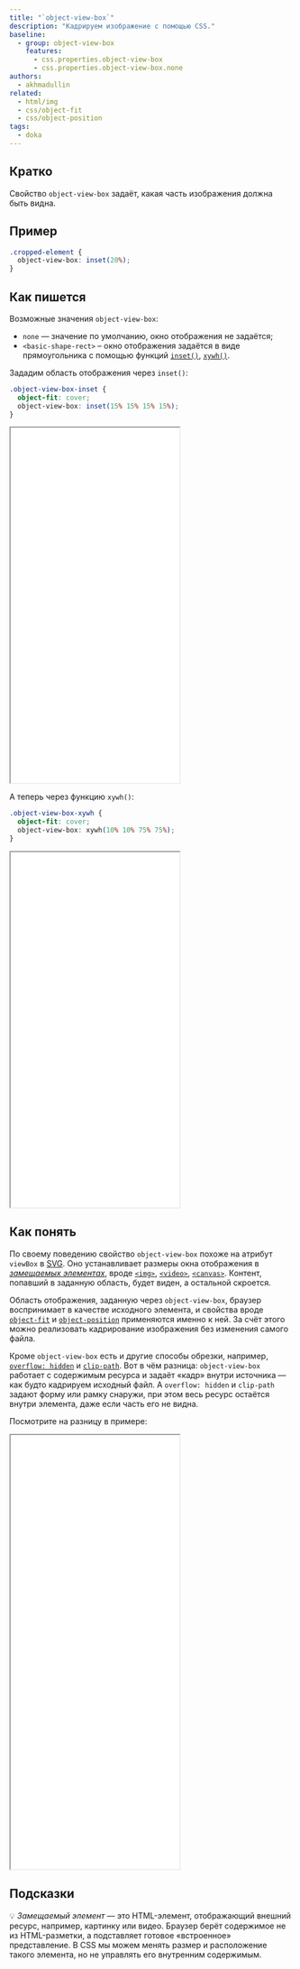 ```yaml
---
title: "`object-view-box`"
description: "Кадрируем изображение с помощью CSS."
baseline:
  - group: object-view-box
    features:
      - css.properties.object-view-box
      - css.properties.object-view-box.none
authors:
  - akhmadullin
related:
  - html/img
  - css/object-fit
  - css/object-position
tags:
  - doka
---
```


## Кратко

Свойство `object-view-box` задаёт, какая часть изображения должна быть видна.

## Пример

```css
.cropped-element {
  object-view-box: inset(20%);
}
```

## Как пишется

Возможные значения `object-view-box`:

- `none` — значение по умолчанию, окно отображения не задаётся;
- `<basic-shape-rect>` – окно отображения задаётся в виде прямоугольника с помощью функций [`inset()`](https://developer.mozilla.org/en-US/docs/Web/CSS/basic-shape/inset), [`xywh()`](https://developer.mozilla.org/en-US/docs/Web/CSS/basic-shape/xywh).

Зададим область отображения через `inset()`:

```css
.object-view-box-inset {
  object-fit: cover;
  object-view-box: inset(15% 15% 15% 15%);
}
```

<iframe title="Задаём область отображения через inset()" src="demos/inset/" height="630"></iframe>

А теперь через функцию `xywh()`:

```css
.object-view-box-xywh {
  object-fit: cover;
  object-view-box: xywh(10% 10% 75% 75%);
}
```

<iframe title="Задаём область отображения через xywh()" src="demos/xywh/" height="630"></iframe>

## Как понять

По своему поведению свойство `object-view-box` похоже на атрибут `viewBox` в [SVG](/html/svg/). Оно устанавливает размеры окна отображения в [_замещаемых элементах_](#podskazki), вроде [`<img>`](/html/img/), [`<video>`](/html/video/), [`<canvas>`](/html/canvas/). Контент, попавший в заданную область, будет виден, а остальной скроется.

Область отображения, заданную через `object-view-box`, браузер воспринимает в качестве исходного элемента, и свойства вроде [`object-fit`](/css/object-fit/) и [`object-position`](/css/object-position/) применяются именно к ней. За счёт этого можно реализовать кадрирование изображения без изменения самого файла.

Кроме `object-view-box` есть и другие способы обрезки, например, [`overflow: hidden`](/css/overflow/) и [`clip-path`](/css/clip-path/). Вот в чём разница: `object-view-box` работает с содержимым ресурса и задаёт «кадр» внутри источника — как будто кадрируем исходный файл. А `overflow: hidden` и `clip-path` задают форму или рамку снаружи, при этом весь ресурс остаётся внутри элемента, даже если часть его не видна.

Посмотрите на разницу в примере:

<iframe title="Сравниваем разные способы обрезки контента" src="demos/object-view-box-vs-others/" height="770"></iframe>

## Подсказки

💡 _Замещаемый элемент_ — это HTML-элемент, отображающий внешний ресурс, например, картинку или видео. Браузер берёт содержимое не из HTML-разметки, а подставляет готовое «встроенное» представление. В CSS мы можем менять размер и расположение такого элемента, но не управлять его внутренним содержимым.
